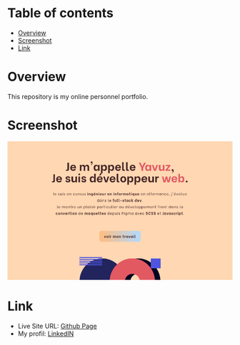 # Table of contents

- [Overview](#overview)
- [Screenshot](#screenshot)
- [Link](#link)

# Overview

This repository is my online personnel portfolio.

# Screenshot

![Mon portfolio](screenshot.png)

# Link

- Live Site URL: [Github Page](https://suleeyman.github.io/Portfolio/)
- My profil: [LinkedIN](https://www.linkedin.com/in/yavuz-ozturk-7a532622b/)
